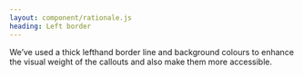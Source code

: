```yaml
---
layout: component/rationale.js
heading: Left border
---
```


We’ve used a thick lefthand border line and background colours to enhance the visual weight of the callouts and also make them more accessible.
